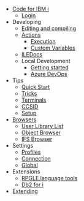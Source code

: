 - [Code for IBM i](/)
   - [Login](/pages/login.md)
- Developing
   - [Editing and compiling](/pages/developing/editing-compiling.md)
   - [Actions](/pages/developing/actions/index.md)
      - [Execution](/pages/developing/actions/execution.md)
      - [Custom Variables](/pages/developing/actions/custom-vars.md)
   - [ILEDocs](/pages/developing/iledocs.md)
   - Local Development
      - [Getting started](/pages/developing/local/getting-started.md)
      - [Azure DevOps](/pages/developing/local/azure.md)
- Tips
   - [Quick Start](/pages/tips/quickstart.md)
   - [Tricks](/pages/tips/tricks.md)
   - [Terminals](/pages/tips/terminals.md)
   - [CCSID](/pages/tips/ccsid.md)
   - [Setup](/pages/tips/setup.md)
- [Browsers](/pages/browsers/index.md)
   - [User Library List](/pages/browsers/user-library-list.md)
   - [Object Browser](/pages/browsers/object-browser.md)
   - [IFS Browser](/pages/browsers/ifs-browser.md)
- Settings
   - [Profiles](/pages/settings/profiles.md)
   - [Connection](/pages/settings/connection.md)
   - [Global](/pages/settings/global.md)
- Extensions
   - [RPGLE language tools](/pages/extensions/rpgle.md)
   - [Db2 for i](/pages/extensions/db2i.md)
- [Extending](/pages/api/extending.md)